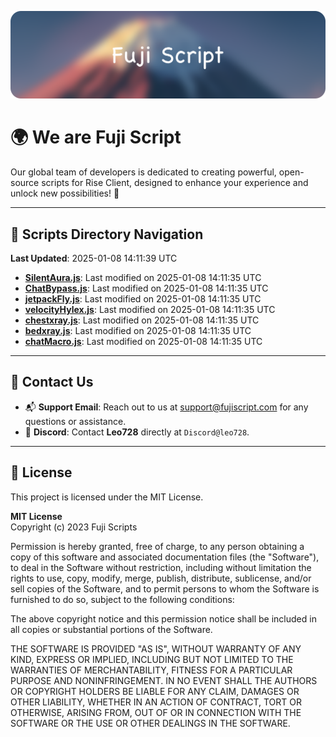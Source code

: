 ![Banner](.github/b.webp)

# 🌍 **We are Fuji Script**

Our global team of developers is dedicated to creating powerful, open-source scripts for Rise Client, designed to enhance your experience and unlock new possibilities! 🌟

---
<!-- SCRIPTS_NAVIGATION_START -->
## 📂 **Scripts Directory Navigation**

**Last Updated**: 2025-01-08 14:11:39 UTC

- **[SilentAura.js](scripts/SilentAura.js)**: Last modified on 2025-01-08 14:11:35 UTC
- **[ChatBypass.js](scripts/ChatBypass.js)**: Last modified on 2025-01-08 14:11:35 UTC
- **[jetpackFly.js](scripts/jetpackFly.js)**: Last modified on 2025-01-08 14:11:35 UTC
- **[velocityHylex.js](scripts/velocityHylex.js)**: Last modified on 2025-01-08 14:11:35 UTC
- **[chestxray.js](scripts/chestxray.js)**: Last modified on 2025-01-08 14:11:35 UTC
- **[bedxray.js](scripts/bedxray.js)**: Last modified on 2025-01-08 14:11:35 UTC
- **[chatMacro.js](scripts/chatMacro.js)**: Last modified on 2025-01-08 14:11:35 UTC

<!-- SCRIPTS_NAVIGATION_END -->

---

## 💬 **Contact Us**  
- 📬 **Support Email**: Reach out to us at [support@fujiscript.com](mailto:support@fujiscript.com) for any questions or assistance.  
- 💬 **Discord**: Contact **Leo728** directly at `Discord@leo728`.

---

## 📜 **License**

This project is licensed under the MIT License.  

**MIT License**  
Copyright (c) 2023 Fuji Scripts  

Permission is hereby granted, free of charge, to any person obtaining a copy of this software and associated documentation files (the "Software"), to deal in the Software without restriction, including without limitation the rights to use, copy, modify, merge, publish, distribute, sublicense, and/or sell copies of the Software, and to permit persons to whom the Software is furnished to do so, subject to the following conditions:  

The above copyright notice and this permission notice shall be included in all copies or substantial portions of the Software.  

THE SOFTWARE IS PROVIDED "AS IS", WITHOUT WARRANTY OF ANY KIND, EXPRESS OR IMPLIED, INCLUDING BUT NOT LIMITED TO THE WARRANTIES OF MERCHANTABILITY, FITNESS FOR A PARTICULAR PURPOSE AND NONINFRINGEMENT. IN NO EVENT SHALL THE AUTHORS OR COPYRIGHT HOLDERS BE LIABLE FOR ANY CLAIM, DAMAGES OR OTHER LIABILITY, WHETHER IN AN ACTION OF CONTRACT, TORT OR OTHERWISE, ARISING FROM, OUT OF OR IN CONNECTION WITH THE SOFTWARE OR THE USE OR OTHER DEALINGS IN THE SOFTWARE.  
